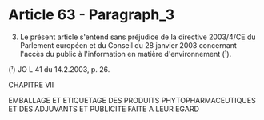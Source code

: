 # Article 63 - Paragraph_3

3.    Le présent article s'entend sans préjudice de la directive 2003/4/CE du Parlement européen et du Conseil du 28 janvier 2003 concernant l'accès du public à l'information en matière d'environnement (¹).

(¹) JO L 41 du 14.2.2003, p. 26.

CHAPITRE VII

EMBALLAGE ET ETIQUETAGE DES PRODUITS PHYTOPHARMACEUTIQUES ET DES ADJUVANTS ET PUBLICITE FAITE A LEUR EGARD